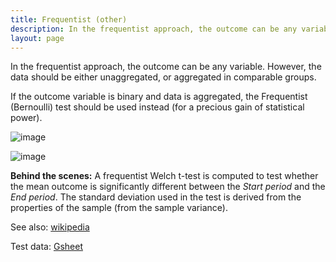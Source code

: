```yaml
---
title: Frequentist (other)
description: In the frequentist approach, the outcome can be any variable. However, the data should be either unaggregated, or aggregated in comparable groups.
layout: page
---
```


In the frequentist approach, the outcome can be any variable. However, the data should be either unaggregated, or aggregated in comparable groups.

If the outcome variable is binary and data is aggregated, the Frequentist (Bernoulli) test should be used instead (for a precious gain of statistical power).

![image]({{site.url}}{{site.baseurl}}/core_app/impact/web_application/dashboard/models/frequentist/images/value_boxes_frequentist.png)

![image]({{site.url}}{{site.baseurl}}/core_app/impact/web_application/dashboard/models/frequentist/images/frequentist.png)

**Behind the scenes:** A frequentist Welch t-test is computed to test whether the mean outcome is significantly different between the *Start period* and the *End period*. The standard deviation used in the test is derived from the properties of the sample (from the sample variance).

See also: [wikipedia](https://en.wikipedia.org/wiki/Welch’s_t-test)

Test data: [Gsheet](https://docs.google.com/spreadsheets/d/1VJJ2j5ldrSfvLQatd9SAikIJX_2dhBgDCjkdX_oUgB4/edit#gid=0)
